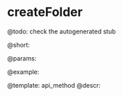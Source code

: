 createFolder
=============


@todo:
	check the autogenerated stub

@short:
	

@params:





@example:

@template:	api_method
@descr:

